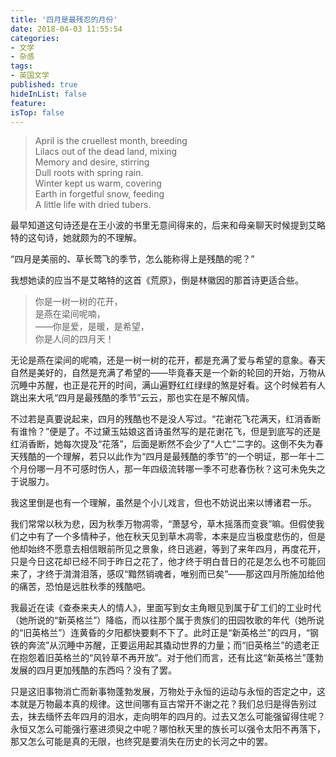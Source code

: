 ```yaml
---
title: '四月是最残忍的月份'
date: 2018-04-03 11:55:54
categories:
- 文学
- 杂感
tags:
- 英国文学
published: true
hideInList: false
feature: 
isTop: false
---
```

> April is the cruellest month, breeding   
> Lilacs out of the dead land, mixing   
> Memory and desire, stirring   
> Dull roots with spring rain.   
> Winter kept us warm, covering   
> Earth in forgetful snow, feeding   
> A little life with dried tubers.  

<!-- more --> 


最早知道这句诗还是在王小波的书里无意间得来的，后来和母亲聊天时候提到艾略特的这句诗，她就颇为的不理解。 

“四月是美丽的、草长莺飞的季节，怎么能称得上是残酷的呢？”

我想她读的应当不是艾略特的这首《荒原》，倒是林徽因的那首诗更适合些。


> 你是一树一树的花开，   
> 是燕在梁间呢喃，   
> ——你是爱，是暖，是希望，   
> 你是人间的四月天！  


无论是燕在梁间的呢喃，还是一树一树的花开，都是充满了爱与希望的意象。春天自然是美好的，自然是充满了希望的——毕竟春天是一个新的轮回的开始，万物从沉睡中苏醒，也正是花开的时间，满山遍野红红绿绿的煞是好看。这个时候若有人跳出来大吼“四月是最残酷的季节”云云，那也实在是不解风情。

不过若是真要说起来，四月的残酷也不是没人写过。“花谢花飞花满天，红消香断有谁怜？”便是了。不过黛玉姑娘这首诗虽然写的是花谢花飞，但是到底写的还是红消香断，她每次提及“花落”，后面是断然不会少了“人亡”二字的。这倒不失为春天残酷的一个理解，若只以此作为“四月是最残酷的季节”的一个明证，那一年十二个月份哪一月不可感时伤人，那一年四级流转哪一季不可悲春伤秋？这可未免失之于说服力。

我这里倒是也有一个理解，虽然是个小儿戏言，但也不妨说出来以博诸君一乐。

我们常常以秋为悲，因为秋季万物凋零，“萧瑟兮，草木摇落而变衰”嘛。但假使我们之中有了一个多情种子，他在秋天见到草木凋零，本来是应当极度悲伤的，但是他却始终不愿意去相信眼前所见之景象，终日逃避，等到了来年四月，再度花开，只是今日这花却已经不同于昨日之花了，他才终于明白昔日的花是怎么也不可能回来了，才终于潸潸泪落，感叹“黯然销魂者，唯别而已矣”——那这四月所施加给他的痛苦，恐怕是远胜秋季的残酷吧。

我最近在读《查泰来夫人的情人》，里面写到女主角眼见到属于矿工们的工业时代（她所说的“新英格兰”）降临，而以往那个属于贵族们的田园牧歌的年代（她所说的“旧英格兰”）连黄昏的夕阳都快要剩不下了。此时正是“新英格兰”的四月，“钢铁的奔流”从沉睡中苏醒，正要运用起其撬动世界的力量；而“旧英格兰”的遗老正在抱怨着旧英格兰的“风铃草不再开放”。对于他们而言，还有比这“新英格兰”蓬勃发展的四月更加残酷的东西吗？没有了罢。

只是这旧事物消亡而新事物蓬勃发展，万物处于永恒的运动与永恒的否定之中，这本就是万物最本真的规律。这世间哪有亘古常开不谢之花？我们总归是得告别过去，抹去缅怀去年四月的泪水，走向明年的四月的。过去又怎么可能强留得住呢？永恒又怎么可能强行塞进须臾之中呢？哪怕秋天里的族长可以强令太阳不再落下，那又怎么可能是真的无限，也终究是要消失在历史的长河之中的罢。
